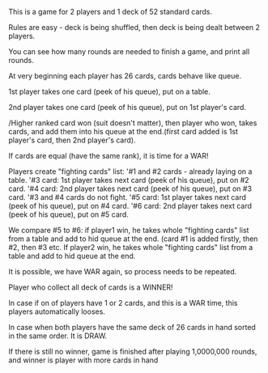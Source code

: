 This is a game for 2 players and 1 deck of 52 standard cards.

Rules are easy - deck is being shuffled, then deck is being dealt between 2 players.

You can see how many rounds are needed to finish a game, and print all rounds.

At very beginning each player has 26 cards, cards behave like queue.

1st player takes one card (peek of his queue), put on a table.

2nd player takes one card (peek of his queue), put on 1st player's card.

/Higher ranked card won (suit doesn't matter), then player who won, takes cards, and add them into his queue at 
the end.(first card added  is 1st player's card, then 2nd player's card).

If cards are equal (have the same rank), it is time for a WAR!

Players create "fighting cards" list:
'#1 and #2 cards - already laying on a table.
'#3 card: 1st player takes next card (peek of his queue), put on #2 card.
'#4 card: 2nd player takes next card (peek of his queue), put on #3 card.
'#3 and #4 cards do not fight.
'#5 card: 1st player takes next card (peek of his queue), put on #4 card.
'#6 card: 2nd player takes next card (peek of his queue), put on #5 card.

We compare #5 to #6: if player1 win, he takes whole "fighting cards" list from a table and add to hid queue at the end.
(card #1 is added firstly, then #2, then #3 etc. If player2 win, he takes whole "fighting cards" list from a table and add to hid queue at the end.

It is possible, we have WAR again, so process needs to be repeated.

Player who collect all deck of cards is a WINNER!

In case if on of players have 1 or 2 cards, and this is a WAR time, this players automatically looses.

In case when both players have the same deck of 26 cards in hand sorted in the same order. It is DRAW.

If there is still no winner, game is finished after playing 1,0000,000 rounds, and winner is player with more cards in hand